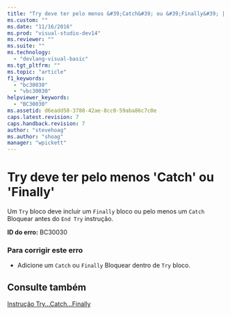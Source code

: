 ```yaml
---
title: "Try deve ter pelo menos &#39;Catch&#39; ou &#39;Finally&#39; | Microsoft Docs"
ms.custom: ""
ms.date: "11/16/2016"
ms.prod: "visual-studio-dev14"
ms.reviewer: ""
ms.suite: ""
ms.technology: 
  - "devlang-visual-basic"
ms.tgt_pltfrm: ""
ms.topic: "article"
f1_keywords: 
  - "bc30030"
  - "vbc30030"
helpviewer_keywords: 
  - "BC30030"
ms.assetid: d6eadd58-3788-42ae-8cc0-59aba86c7c0e
caps.latest.revision: 7
caps.handback.revision: 7
author: "stevehoag"
ms.author: "shoag"
manager: "wpickett"
---
```

# Try deve ter pelo menos &#39;Catch&#39; ou &#39;Finally&#39;
Um `Try` bloco deve incluir um `Finally` bloco ou pelo menos um `Catch` Bloquear antes do `End Try` instrução.  
  
 **ID do erro:** BC30030  
  
### Para corrigir este erro  
  
-   Adicione um `Catch` ou `Finally` Bloquear dentro de `Try` bloco.  
  
## Consulte também  
 [Instrução Try...Catch...Finally](../../visual-basic/language-reference/statements/try-catch-finally-statement.md)